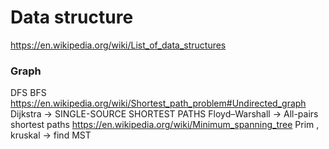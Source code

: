 # Data structure
https://en.wikipedia.org/wiki/List_of_data_structures
### Graph
DFS
BFS
https://en.wikipedia.org/wiki/Shortest_path_problem#Undirected_graph
Dijkstra -> SINGLE-SOURCE SHORTEST PATHS
Floyd–Warshall -> All-pairs shortest paths
https://en.wikipedia.org/wiki/Minimum_spanning_tree
Prim , kruskal -> find MST